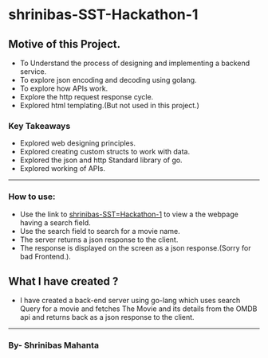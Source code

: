 # shrinibas-SST-Hackathon-1

## Motive of this Project.
- To Understand the process of designing and implementing a backend service.
- To explore json encoding and decoding using golang.
- To explore how APIs work.
- Explore the http request response cycle.
- Explored html templating.(But not used in this project.)

### Key Takeaways 
- Explored web designing principles.
- Explored creating custom structs to work with data.
- Explored the json and http Standard library of go.
- Explored working of  APIs.

---
### How to use:
- Use the link to [shrinibas-SST=Hackathon-1](https://shrinibas-sst-hackathon-1.onrender.com/) to view a the webpage having a search field.
- Use the search field to search for a movie name.
- The server returns a json response to the client.
- The response is displayed on the screen as a json response.(Sorry for bad Frontend.).

## What I have created ?
- I have created a back-end server using go-lang which uses search Query for a  movie and fetches The Movie and its details from the  OMDB api and returns back as a json response to the client.

---

### By- Shrinibas Mahanta
